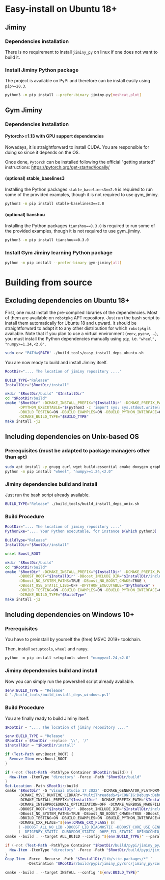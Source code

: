 # Easy-install on Ubuntu 18+

## Jiminy

### Dependencies installation

There is no requirement to install `jiminy_py` on linux if one does not want to build it.

### Install Jiminy Python package

The project is available on PyPi and therefore can be install easily using `pip>=20.3`.

```bash
python3 -m pip install --prefer-binary jiminy-py[meshcat,plot]
```

## Gym Jiminy

### Dependencies installation

#### Pytorch>=1.13 with GPU support dependencies

Nowadays, it is straightforward to install CUDA. You are responsible for doing so since it depends on the OS.

Once done, `Pytorch` can be installed following the official "getting started" instructions: <https://pytorch.org/get-started/locally/>

#### (optional) stable_baselines3

Installing the Python packages `stable_baselines3==2.0` is required to run some of the provided examples, though it is not required to use gym_jiminy.

```bash
python3 -m pip install stable-baselines3==2.0
```

#### (optional) tianshou

Installing the Python packages `tianshou==0.3.0` is required to run some of the provided examples, though it is not required to use gym_jiminy.

```bash
python3 -m pip install tianshou==0.3.0
```

### Install Gym Jiminy learning Python package

```bash
python -m pip install --prefer-binary gym-jiminy[all]
```

# Building from source

## Excluding dependencies on Ubuntu 18+

First, one must install the pre-compiled libraries of the dependencies. Most of them are available on `robotpkg` APT repository. Just run the bash script to install them automatically for Ubuntu 18 and upward. It should be straightforward to adapt it to any other distribution for which `robotpkg` is available. Note that if you plan to use a virtual environment (`venv`, `pyenv`, ...), you must install the Python dependencies manually using `pip`, i.e. `"wheel", "numpy>=1.24,<2.0"`.

```bash
sudo env "PATH=$PATH" ./build_tools/easy_install_deps_ubuntu.sh
```

You are now ready to build and install Jiminy itself.

```bash
RootDir=".... The location of jiminy repository ...."

BUILD_TYPE="Release"
InstallDir="$RootDir/install"

mkdir "$RootDir/build" "$InstallDir"
cd "$RootDir/build"
cmake "$RootDir" -DCMAKE_INSTALL_PREFIX="$InstallDir" -DCMAKE_PREFIX_PATH="/opt/openrobots/" \
      -DPYTHON_EXECUTABLE="$(python3 -c 'import sys; sys.stdout.write(sys.executable)')" \
      -DBUILD_TESTING=ON -DBUILD_EXAMPLES=ON -DBUILD_PYTHON_INTERFACE=ON \
      -DCMAKE_BUILD_TYPE="$BUILD_TYPE"
make install -j2
```

## Including dependencies on Unix-based OS

### Prerequisites (must be adapted to package managers other than `apt`)

```bash
sudo apt install -y gnupg curl wget build-essential cmake doxygen graphviz
python -m pip install "wheel", "numpy>=1.24,<2.0"
```

### Jiminy dependencies build and install

Just run the bash script already available.

```bash
BUILD_TYPE="Release" ./build_tools/build_install_deps_unix.sh
```

### Build Procedure

```bash
RootDir=".... The location of jiminy repository ...."
PythonExe=".... Your Python executable, for instance $(which python3) ...."

BuildType="Release"
InstallDir="$RootDir/install"

unset Boost_ROOT

mkdir "$RootDir/build"
cd "$RootDir/build"
cmake "$RootDir" -DCMAKE_INSTALL_PREFIX="$InstallDir" -DCMAKE_PREFIX_PATH="$InstallDir" \
      -DBOOST_ROOT="$InstallDir" -DBoost_INCLUDE_DIR="$InstallDir/include" \
      -DBoost_NO_SYSTEM_PATHS=TRUE -DBoost_NO_BOOST_CMAKE=TRUE \
      -DBoost_USE_STATIC_LIBS=OFF -DPYTHON_EXECUTABLE="$PythonExe" \
      -DBUILD_TESTING=ON -DBUILD_EXAMPLES=ON -DBUILD_PYTHON_INTERFACE=ON \
      -DCMAKE_BUILD_TYPE="$BuildType"
make install -j2
```

## Including dependencies on Windows 10+

### Prerequisites

You have to preinstall by yourself the (free) MSVC 2019+ toolchain.

Then, install `setuptools`, `wheel` and `numpy`.

```powershell
python -m pip install setuptools wheel "numpy>=1.24,<2.0"
```

### Jiminy dependencies build and install

Now you can simply run the powershell script already available.

```powershell
$env:BUILD_TYPE = "Release"
& './build_tools/build_install_deps_windows.ps1'
```

### Build Procedure

You are finally ready to build Jiminy itself.

```powershell
$RootDir = ".... The location of jiminy repository ...."

$env:BUILD_TYPE = "Release"
$RootDir = $RootDir -replace '\\', '/'
$InstallDir = "$RootDir/install"

if (Test-Path env:Boost_ROOT) {
  Remove-Item env:Boost_ROOT
}

if (-not (Test-Path -PathType Container $RootDir/build)) {
  New-Item -ItemType "directory" -Force -Path "$RootDir/build"
}
Set-Location -Path $RootDir/build
cmake "$RootDir" -G "Visual Studio 17 2022" -DCMAKE_GENERATOR_PLATFORM=x64 `
      -DCMAKE_MSVC_RUNTIME_LIBRARY="MultiThreaded$<$<CONFIG:Debug>:Debug>DLL" `
      -DCMAKE_INSTALL_PREFIX="$InstallDir" -DCMAKE_PREFIX_PATH="$InstallDir" `
      -DCMAKE_INTERPROCEDURAL_OPTIMIZATION=OFF -DCMAKE_VERBOSE_MAKEFILE=ON `
      -DBOOST_ROOT="$InstallDir" -DBoost_INCLUDE_DIR="$InstallDir/include" `
      -DBoost_NO_SYSTEM_PATHS=TRUE -DBoost_NO_BOOST_CMAKE=TRUE -DBoost_USE_STATIC_LIBS=ON `
      -DBUILD_TESTING=ON -DBUILD_EXAMPLES=ON -DBUILD_PYTHON_INTERFACE=ON ``
      -DCMAKE_CXX_FLAGS="${env:CMAKE_CXX_FLAGS} $(
      ) -DBOOST_ALL_NO_LIB -DBOOST_LIB_DIAGNOSTIC -DBOOST_CORE_USE_GENERIC_CMATH $(
      ) -DEIGENPY_STATIC -DURDFDOM_STATIC -DHPP_FCL_STATIC -DPINOCCHIO_STATIC"
cmake --build . --target ALL_BUILD --config "${env:BUILD_TYPE}" --parallel 2

if (-not (Test-Path -PathType Container "$RootDir/build/pypi/jiminy_py/src/jiminy_py")) {
  New-Item -ItemType "directory" -Force -Path "$RootDir/build/pypi/jiminy_py/src/jiminy_py/core"
}
Copy-Item -Force -Recurse -Path "$InstallDir/lib/site-packages/*" `
          -Destination "$RootDir/build/pypi/jiminy_py/src/jiminy_py/core"

cmake --build . --target INSTALL --config "${env:BUILD_TYPE}"
```
